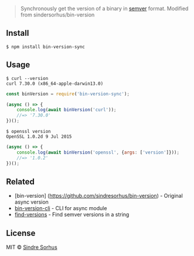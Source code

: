 
> Synchronously get the version of a binary in [semver](https://github.com/npm/node-semver) format. Modified from sindersorhus/bin-version


## Install

```
$ npm install bin-version-sync
```


## Usage

```
$ curl --version
curl 7.30.0 (x86_64-apple-darwin13.0)
```

```js
const binVersion = require('bin-version-sync');

(async () => {
	console.log(await binVersion('curl'));
	//=> '7.30.0'
})();
```

```
$ openssl version
OpenSSL 1.0.2d 9 Jul 2015
```

```js
(async () => {
	console.log(await binVersion('openssl', {args: ['version']}));
	//=> '1.0.2'
})();
```


## Related
- [bin-version] (https://github.com/sindresorhus/bin-version) - Original async version
- [bin-version-cli](https://github.com/sindresorhus/bin-version-cli) - CLI for async module
- [find-versions](https://github.com/sindresorhus/find-versions) - Find semver versions in a string


## License

MIT © [Sindre Sorhus](https://sindresorhus.com)
